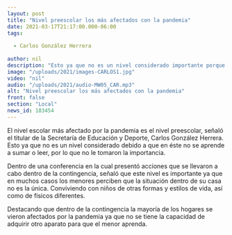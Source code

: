 ```yaml
---
layout: post
title: "Nivel preescolar los más afectados con la pandemia"
date: 2021-03-17T21:17:00.000-06:00
tags:
  
  - Carlos González Herrera
  
author: nil
description: "Esto ya que no es un nivel considerado importante porque no aprenden a leer y escribir."
image: "/uploads/2021/images-CARLOS1.jpg"
video: "nil"
audio: "/uploads/2021/audio-MW05_CAR.mp3"
alt: "Nivel preescolar los más afectados con la pandemia"
front: false
section: "Local"
news_id: 183454
---
```


El nivel escolar más afectado por la pandemia es el nivel preescolar, señaló el titular de la Secretaría de Educación y Deporte, Carlos González Herrera. Esto ya que no es un nivel considerado debido a que en éste no se aprende a sumar o leer, por lo que no le tomaron la importancia.

Dentro de una conferencia en la cual presentó acciones que se llevaron a cabo dentro de la contingencia, señaló que este nivel es importante ya que en muchos casos los menores perciben que la situación dentro de su casa no es la única. Conviviendo con niños de otras formas y estilos de vida, así como de físicos diferentes.

Destacando que dentro de la contingencia la mayoría de los hogares se vieron afectados por la pandemia ya que no se tiene la capacidad de adquirir otro aparato para que el menor aprenda.